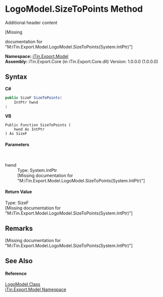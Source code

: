 # LogoModel.SizeToPoints Method 
Additional header content 

\[Missing <summary> documentation for "M:iTin.Export.Model.LogoModel.SizeToPoints(System.IntPtr)"\]

**Namespace:**&nbsp;<a href="ef57ffcc-e95e-b212-5a46-9aa6f5a3511f">iTin.Export.Model</a><br />**Assembly:**&nbsp;iTin.Export.Core (in iTin.Export.Core.dll) Version: 1.0.0.0 (1.0.0.0)

## Syntax

**C#**<br />
``` C#
public SizeF SizeToPoints(
	IntPtr hwnd
)
```

**VB**<br />
``` VB
Public Function SizeToPoints ( 
	hwnd As IntPtr
) As SizeF
```


#### Parameters
&nbsp;<dl><dt>hwnd</dt><dd>Type: System.IntPtr<br />\[Missing <param name="hwnd"/> documentation for "M:iTin.Export.Model.LogoModel.SizeToPoints(System.IntPtr)"\]</dd></dl>

#### Return Value
Type: SizeF<br />\[Missing <returns> documentation for "M:iTin.Export.Model.LogoModel.SizeToPoints(System.IntPtr)"\]

## Remarks
\[Missing <remarks> documentation for "M:iTin.Export.Model.LogoModel.SizeToPoints(System.IntPtr)"\]

## See Also


#### Reference
<a href="89a81055-7316-5a16-01a1-11c8d4acd914">LogoModel Class</a><br /><a href="ef57ffcc-e95e-b212-5a46-9aa6f5a3511f">iTin.Export.Model Namespace</a><br />